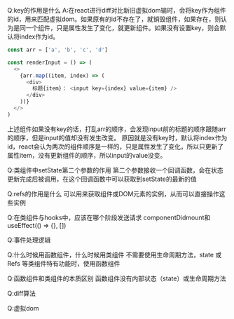 Q:key的作用是什么
A:在react进行diff对比新旧虚拟dom输时，会将key作为组件的id，用来匹配虚拟dom。如果原有的id不存在了，就销毁组件，如果存在，则认为是同一个组件，只是属性发生了变化，就更新组件。如果没有设置key，则会默认将index作为id。

```js
const arr = ['a', 'b', 'c', 'd']

const renderInput = () => (
  <>
    {arr.map((item, index) => (
      <div>
        标题{item}： <input key={index} value={item} />
      </div>
    ))}
  </>
)
```
上述组件如果没有key的话，打乱arr的顺序，会发现input前的标题的顺序跟随arr的顺序，但是input的值却没有发生改变。
原因就是没有key时，默认将index作为id，react会认为两次的组件顺序是一样的，只是属性发生了变化，所以只更新了属性item，没有更新组件的顺序，所以input的value没变。

Q:类组件中setState第二个参数的作用
第二个参数接收一个回调函数，会在状态更新完成后被调用，在这个回调函数中可以获取到setState的最新的值

Q:refs的作用是什么
可以用来获取组件或DOM元素的实例，从而可以直接操作这些实例

Q:在类组件与hooks中，应该在哪个阶段发送请求
componentDidmount和useEffect(() => {}, [])

Q:事件处理逻辑

Q:什么时候用函数组件，什么时候用类组件
不需要使用生命周期方法，state 或 Refs 等类组件特有功能时，使用函数组件

Q:函数组件和类组件的本质区别
函数组件没有内部状态（state）或生命周期方法

Q:diff算法

Q:虚拟dom

